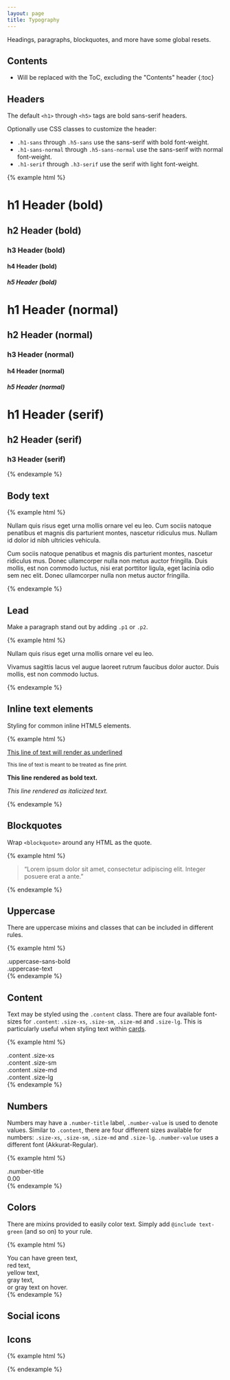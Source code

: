 ```yaml
---
layout: page
title: Typography
---
```


Headings, paragraphs, blockquotes, and more have some global resets.

## Contents

* Will be replaced with the ToC, excluding the "Contents" header
{:toc}

## Headers

The default `<h1>` through `<h5>` tags are bold sans-serif headers.

Optionally use CSS classes to customize the header:

- `.h1-sans` through `.h5-sans` use the sans-serif with bold font-weight.
- `.h1-sans-normal` through `.h5-sans-normal` use the sans-serif with normal font-weight.
- `.h1-serif` through `.h3-serif` use the serif with light font-weight.

{% example html %}
<h1>h1 Header (bold)</h1>
<h2>h2 Header (bold)</h2>
<h3>h3 Header (bold)</h3>
<h4>h4 Header (bold)</h4>
<h5>h5 Header (bold)</h5>

<h1 class="h1-sans-normal">h1 Header (normal)</h1>
<h2 class="h2-sans-normal">h2 Header (normal)</h2>
<h3 class="h3-sans-normal">h3 Header (normal)</h3>
<h4 class="h4-sans-normal">h4 Header (normal)</h4>
<h5 class="h5-sans-normal">h5 Header (normal)</h5>

<h1 class="h1-serif">h1 Header (serif)</h1>
<h2 class="h2-serif">h2 Header (serif)</h2>
<h3 class="h3-serif">h3 Header (serif)</h3>
{% endexample %}

## Body text

{% example html %}
<p>Nullam quis risus eget urna mollis ornare vel eu leo. Cum sociis natoque penatibus et magnis dis parturient montes, nascetur ridiculus mus. Nullam id dolor id nibh ultricies vehicula.</p>
<p>Cum sociis natoque penatibus et magnis dis parturient montes, nascetur ridiculus mus. Donec ullamcorper nulla non metus auctor fringilla. Duis mollis, est non commodo luctus, nisi erat porttitor ligula, eget lacinia odio sem nec elit. Donec ullamcorper nulla non metus auctor fringilla.</p>
{% endexample %}

## Lead

Make a paragraph stand out by adding `.p1` or `.p2`.

{% example html %}
<p class="p1">
  Nullam quis risus eget urna mollis ornare vel eu leo.
</p>

<p class="p2">
  Vivamus sagittis lacus vel augue laoreet rutrum faucibus dolor auctor. Duis mollis, est non commodo luctus.
</p>
{% endexample %}

## Inline text elements

Styling for common inline HTML5 elements.

{% example html %}
<p><u>This line of text will render as underlined</u></p>
<p><small>This line of text is meant to be treated as fine print.</small></p>
<p><strong>This line rendered as bold text.</strong></p>
<p><em>This line rendered as italicized text.</em></p>
{% endexample %}

## Blockquotes

Wrap `<blockquote>` around any HTML as the quote.

{% example html %}
<blockquote>
  “Lorem ipsum dolor sit amet, consectetur adipiscing elit. Integer posuere erat a ante.”
</blockquote>
{% endexample %}

## Uppercase

There are uppercase mixins and classes that can be included in different rules.

{% example html %}
<div class="uppercase-sans-bold">
  .uppercase-sans-bold
</div>
<div class="uppercase-text">
  .uppercase-text
</div>
{% endexample %}

## Content

Text may be styled using the `.content` class. There are four available font-sizes for `.content`:  `.size-xs`, `.size-sm`, `.size-md` and `.size-lg`. This is particularly useful when styling text within [cards](../layout/#cards).

{% example html %}
<div class="row-md">
  <div class="col-3">
    <div class="content size-xs">
      .content .size-xs
    </div>
  </div>
  <div class="col-3">
    <div class="content size-sm">
      .content .size-sm
    </div>
  </div>
  <div class="col-3">
    <div class="content size-md">
      .content .size-md
    </div>
  </div>
   <div class="col-3">
     <div class="content size-lg">
       .content .size-lg
     </div>
  </div>
</div>
{% endexample %}

## Numbers

Numbers may have a `.number-title` label, `.number-value` is used to denote values. Similar to `.content`, there are four different sizes available for numbers: `.size-xs`, `.size-sm`, `.size-md` and `.size-lg`. `.number-value` uses a different font (Akkurat-Regular).

{% example html %}
<div class="number-title">
  .number-title
</div>
<div class="number-value size-md">
  0.00
</div>
{% endexample %}

## Colors

There are mixins provided to easily color text. Simply add `@include text-green` (and so on) to your rule.

{% example html %}
<div class="text-green">
  You can have green text,
</div>
<div class="text-red">
  red text,
</div>
<div class="text-yellow">
  yellow text,
</div>
<div class="text-gray">
  gray text,
</div>
<div class="text-gray-hover">
  or gray text on hover.
</div>
{% endexample %}

## Social icons

## Icons
{% example html %}
<div class="ws-icon-info">
</div>
{% endexample %}
